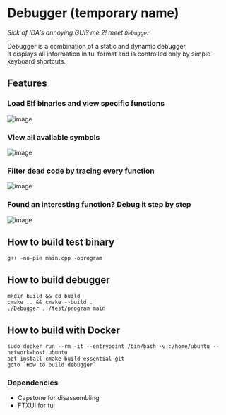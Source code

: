 # Debugger (temporary name)
*Sick of IDA's annoying GUI? me 2! meet `Debugger`*

Debugger is a combination of a static and dynamic debugger,<br>
It displays all information in tui format and is controlled only by simple keyboard shortcuts.
## Features
### Load Elf binaries and view specific functions
![image](https://github.com/user-attachments/assets/9bffd902-7c3a-4930-a273-468b58ae7ef4)

### View all avaliable symbols
![image](https://github.com/user-attachments/assets/5e6b6eb5-f232-49cb-a50b-15c401919066)

### Filter dead code by tracing every function
![image](https://github.com/user-attachments/assets/f1389539-cd0b-414f-b5b9-d610aed227d6)

### Found an interesting function? Debug it step by step
![image](https://github.com/user-attachments/assets/2acbad44-08e0-416a-b0db-5b35b58ae65e)


## How to build test binary
```console
g++ -no-pie main.cpp -oprogram
```
## How to build debugger
```console
mkdir build && cd build
cmake .. && cmake --build .
./Debugger ../test/program main
```
## How to build with Docker
```console
sudo docker run --rm -it --entrypoint /bin/bash -v.:/home/ubuntu --network=host ubuntu
apt install cmake build-essential git
goto `How to build debugger`
```

### Dependencies
* Capstone for disassembling
* FTXUI for tui
